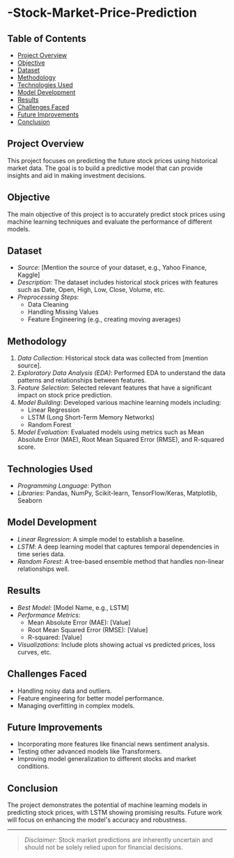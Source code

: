 # -Stock-Market-Price-Prediction

## Table of Contents
- [Project Overview](#project-overview)
- [Objective](#objective)
- [Dataset](#dataset)
- [Methodology](#methodology)
- [Technologies Used](#technologies-used)
- [Model Development](#model-development)
- [Results](#results)
- [Challenges Faced](#challenges-faced)
- [Future Improvements](#future-improvements)
- [Conclusion](#conclusion)

## Project Overview
This project focuses on predicting the future stock prices using historical market data. The goal is to build a predictive model that can provide insights and aid in making investment decisions.

## Objective
The main objective of this project is to accurately predict stock prices using machine learning techniques and evaluate the performance of different models.

## Dataset
- *Source*: [Mention the source of your dataset, e.g., Yahoo Finance, Kaggle]
- *Description*: The dataset includes historical stock prices with features such as Date, Open, High, Low, Close, Volume, etc.
- *Preprocessing Steps*:
  - Data Cleaning
  - Handling Missing Values
  - Feature Engineering (e.g., creating moving averages)
## Methodology
1. *Data Collection*: Historical stock data was collected from [mention source].
2. *Exploratory Data Analysis (EDA)*: Performed EDA to understand the data patterns and relationships between features.
3. *Feature Selection*: Selected relevant features that have a significant impact on stock price prediction.
4. *Model Building*: Developed various machine learning models including:
   - Linear Regression
   - LSTM (Long Short-Term Memory Networks)
   - Random Forest
5. *Model Evaluation*: Evaluated models using metrics such as Mean Absolute Error (MAE), Root Mean Squared Error (RMSE), and R-squared score.

## Technologies Used
- *Programming Language*: Python
- *Libraries*: Pandas, NumPy, Scikit-learn, TensorFlow/Keras, Matplotlib, Seaborn

## Model Development
- *Linear Regression*: A simple model to establish a baseline.
- *LSTM*: A deep learning model that captures temporal dependencies in time series data.
- *Random Forest*: A tree-based ensemble method that handles non-linear relationships well.

## Results
- *Best Model*: [Model Name, e.g., LSTM]
- *Performance Metrics*:
  - Mean Absolute Error (MAE): [Value]
  - Root Mean Squared Error (RMSE): [Value]
  - R-squared: [Value]
- *Visualizations*: Include plots showing actual vs predicted prices, loss curves, etc.
## Challenges Faced
- Handling noisy data and outliers.
- Feature engineering for better model performance.
- Managing overfitting in complex models.

## Future Improvements
- Incorporating more features like financial news sentiment analysis.
- Testing other advanced models like Transformers.
- Improving model generalization to different stocks and market conditions.

## Conclusion
The project demonstrates the potential of machine learning models in predicting stock prices, with LSTM showing promising results. Future work will focus on enhancing the model's accuracy and robustness.

---

> *Disclaimer*: Stock market predictions are inherently uncertain and should not be solely relied upon for financial decisions.
